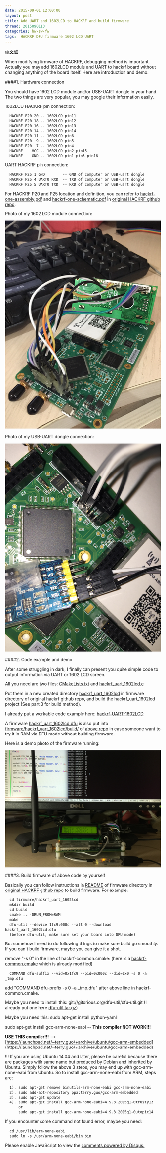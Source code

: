```yaml
---
date: 2015-09-01 12:00:00
layout: post
title: Add UART and 1602LCD to HACKRF and build firmware
thread: 2015090113
categories: hw-sw-fw
tags:  HACKRF DFU firmware 1602 LCD UART
---
```


[中文版](http://sdr-x.github.io/UART1602LCD-CHN/)

When modifying firmware of HACKRF, debugging method is important. Actually you may add 1602LCD module and UART to hackrf board without changing anything of the board itself. Here are introduction and demo.

####1. Hardware connection

You should have 1602 LCD module and/or USB-UART dongle in your hand. The two things are very popular, you may google their information easily.

1602LCD HACKRF pin connection:

      HACKRF P20 20 -- 1602LCD pin11
      HACKRF P20 18 -- 1602LCD pin12
      HACKRF P20 16 -- 1602LCD pin13
      HACKRF P20 14 -- 1602LCD pin14
      HACKRF P20 11 -- 1602LCD pin6
      HACKRF P20  9 -- 1602LCD pin5
      HACKRF P20  7 -- 1602LCD pin4
      HACKRF    VCC -- 1602LCD pin2 pin15
      HACKRF    GND -- 1602LCD pin1 pin3 pin16
      
 UART HACKRF pin connection:

      HACKRF P25 1 GND        -- GND of computer or USB-uart dongle
      HACKRF P25 4 UART0 RXD  -- TXD of computer or USB-uart dongle
      HACKRF P25 5 UART0 TXD  -- RXD of computer or USB-uart dongle

For HACKRF P20 and P25 location and definition, you can refer to [hackrf-one-assembly.pdf](https://github.com/sdr-x/sdr-x.github.io/blob/master/_resource/hackrf-one-assembly.pdf) and [hackrf-one-schematic.pdf](https://github.com/sdr-x/sdr-x.github.io/blob/master/_resource/hackrf-one-schematic.pdf) in [original HACKRF github repo](https://github.com/mossmann/hackrf).

Photo of my 1602 LCD module connection:

![](../media/hackrf_one_1602LCD.JPG)

Photo of my USB-UART dongle connection:

![](../media/hackrf_one_UART.JPG)

####2. Code example and demo

After some struggling in dark, I finally can present you quite simple code to output information via UART or 1602 LCD screen.

All you need are two files: [CMakeLists.txt](https://github.com/sdr-x/sdr-x.github.io/blob/master/_resource/CMakeLists.txt) and [hackrf_uart_1602lcd.c](https://github.com/sdr-x/sdr-x.github.io/blob/master/_resource/hackrf_uart_1602lcd.c)

Put them in a new created directory [hackrf_uart_1602lcd](https://github.com/JiaoXianjun/hackrf-UART-1602LCD/tree/master/firmware/hackrf_uart_1602lcd) in firmware directory of original hackrf github repo, and build the hackrf_uart_1602lcd project (See part 3 for build method).

I already put a workable code example here: [hackrf-UART-1602LCD](https://github.com/JiaoXianjun/hackrf-UART-1602LCD)

A firmware [hackrf_uart_1602lcd.dfu](https://github.com/JiaoXianjun/hackrf-UART-1602LCD/blob/master/firmware/hackrf_uart_1602lcd/build/hackrf_uart_1602lcd.dfu) is also put into [firmware/hackrf_uart_1602lcd/build/](https://github.com/JiaoXianjun/hackrf-UART-1602LCD/tree/master/firmware/hackrf_uart_1602lcd/build) of [above repo](https://github.com/JiaoXianjun/hackrf-UART-1602LCD) in case someone want to try it in RAM via DFU mode without building firmware.

Here is a demo photo of the firmware running:

![](../media/hackrf_uart_1602lcd.JPG)

####3. Build firmware of above code by yourself

Basically you can follow instructions in [README](https://github.com/mossmann/hackrf/blob/master/firmware/README) of firmware directory in [original HACKRF github repo](https://github.com/mossmann/hackrf) to build firmware. For example:

      cd firmware/hackrf_uart_1602lcd
      mkdir build
      cd build
      cmake .. -DRUN_FROM=RAM
      make
      dfu-util --device 1fc9:000c --alt 0 --download hackrf_uart_1602lcd.dfu
      (before dfu-util, make sure set your board into DFU mode)

But somehow I need to do following things to make sure build go smoothly. If you can't build firmware, maybe you can give it a shot.

remove "-s 0" in the line of hackrf-common.cmake: (here is a [hackrf-common.cmake](https://github.com/JiaoXianjun/hackrf-UART-1602LCD/blob/master/firmware/hackrf-common.cmake) which is already modified)

      COMMAND dfu-suffix --vid=0x1fc9 --pid=0x000c --did=0x0 -s 0 -a _tmp.dfu

add "COMMAND dfu-prefix -s 0 -a _tmp.dfu" after above line in hackrf-common.cmake.

Maybe you need to install this: git://gitorious.org/dfu-util/dfu-util.git (I already put one here [dfu-util.tar.gz](https://github.com/sdr-x/sdr-x.github.io/blob/master/_resource/dfu-util.tar.gz))

Maybe you need this: sudo apt-get install python-yaml

sudo apt-get install gcc-arm-none-eabi  -- **This compiler NOT WORK!!!**

**USE THIS compiler!!!** --> [https://launchpad.net/~terry.guo/+archive/ubuntu/gcc-arm-embedded](https://launchpad.net/~terry.guo/+archive/ubuntu/gcc-arm-embedded)

!!! If you are using Ubuntu 14.04 and later, please be careful because there are packages with same name but produced by Debian and inherited by Ubuntu. Simply follow the above 3 steps, you may end up with gcc-arm-none-eabi from Ubuntu. So to install gcc-arm-none-eabi from ARM, steps are:

      1). sudo apt-get remove binutils-arm-none-eabi gcc-arm-none-eabi
      2). sudo add-apt-repository ppa:terry.guo/gcc-arm-embedded
      3). sudo apt-get update
      4). sudo apt-get install gcc-arm-none-eabi=4.9.3.2015q1-0trusty13
          or
          sudo apt-get install gcc-arm-none-eabi=4.9.3.2015q1-0utopic14

If you encounter some command not found error, maybe you need:

      cd /usr/lib/arm-none-eabi
      sudo ln -s /usr/arm-none-eabi/bin bin

<div id="disqus_thread"></div>
<script type="text/javascript">
    /* * * CONFIGURATION VARIABLES: EDIT BEFORE PASTING INTO YOUR WEBPAGE * * */
    var disqus_shortname = 'jiaoxianjun'; // required: replace example with your forum shortname

    /* * * DON'T EDIT BELOW THIS LINE * * */
    (function() {
        var dsq = document.createElement('script'); dsq.type = 'text/javascript'; dsq.async = true;
        dsq.src = '//' + disqus_shortname + '.disqus.com/embed.js';
        (document.getElementsByTagName('head')[0] || document.getElementsByTagName('body')[0]).appendChild(dsq);
    })();
</script>
<noscript>Please enable JavaScript to view the <a href="http://disqus.com/?ref_noscript">comments powered by Disqus.</a></noscript>


<script>
  (function(i,s,o,g,r,a,m){i['GoogleAnalyticsObject']=r;i[r]=i[r]||function(){
  (i[r].q=i[r].q||[]).push(arguments)},i[r].l=1*new Date();a=s.createElement(o),
  m=s.getElementsByTagName(o)[0];a.async=1;a.src=g;m.parentNode.insertBefore(a,m)
  })(window,document,'script','//www.google-analytics.com/analytics.js','ga');

  ga('create', 'UA-56112029-1', 'auto');
  ga('send', 'pageview');

</script>
